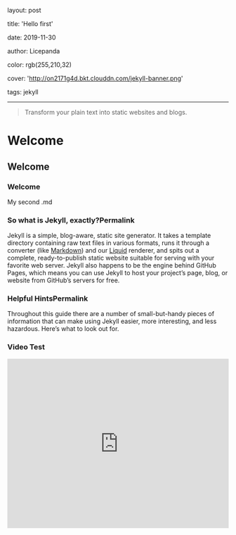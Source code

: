 layout: post

title: 'Hello first'

date: 2019-11-30

author: Licepanda

color: rgb(255,210,32)

cover: 'http://on2171g4d.bkt.clouddn.com/jekyll-banner.png'

tags: jekyll

---



> Transform your plain text into static websites and blogs.



# Welcome



## Welcome



### Welcome



My second .md


### So what is Jekyll, exactly?Permalink



Jekyll is a simple, blog-aware, static site generator. It takes a template directory containing raw text files in various formats, runs it through a converter (like [Markdown](https://daringfireball.net/projects/markdown/)) and our [Liquid](https://github.com/Shopify/liquid/wiki) renderer, and spits out a complete, ready-to-publish static website suitable for serving with your favorite web server. Jekyll also happens to be the engine behind GitHub Pages, which means you can use Jekyll to host your project’s page, blog, or website from GitHub’s servers for free.



### Helpful HintsPermalink



Throughout this guide there are a number of small-but-handy pieces of information that can make using Jekyll easier, more interesting, and less hazardous. Here’s what to look out for.



### Video Test



<iframe type="text/html" width="100%" height="385" src="http://www.youtube.com/embed/gfmjMWjn-Xg" frameborder="0"></iframe>

